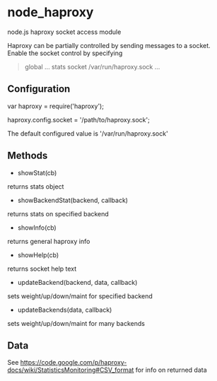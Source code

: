 node_haproxy
============

node.js haproxy socket access module

Haproxy can be partially controlled by sending messages to a socket. Enable the socket control by specifying

>global 
>     ...
>     stats socket /var/run/haproxy.sock
>     ...

Configuration
-------------

var haproxy = require('haproxy');

haproxy.config.socket = '/path/to/haproxy.sock';


The default configured value is '/var/run/haproxy.sock'

Methods
-------

* showStat(cb)

returns stats object

* showBackendStat(backend, callback)

returns stats on specified backend

* showInfo(cb)

returns general haproxy info

* showHelp(cb)

returns socket help text

* updateBackend(backend, data, callback)

sets weight/up/down/maint for specified backend

* updateBackends(data, callback)

sets weight/up/down/maint for many backends

Data
----

See https://code.google.com/p/haproxy-docs/wiki/StatisticsMonitoring#CSV_format for info on returned data
